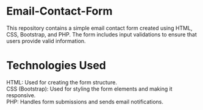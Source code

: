 # Email-Contact-Form
This repository contains a simple email contact form created using HTML, CSS, Bootstrap, and PHP. The form includes input validations to ensure that users provide valid information.

# Technologies Used
HTML: Used for creating the form structure.</br>
CSS (Bootstrap): Used for styling the form elements and making it responsive.</br>
PHP: Handles form submissions and sends email notifications.</br>
